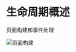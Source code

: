 # 生命周期概述

页面构建和事件处理

![页面构建](http://s.i9u.cc/%E9%A1%B5%E9%9D%A2%E6%9E%84%E5%BB%BA.png)















































